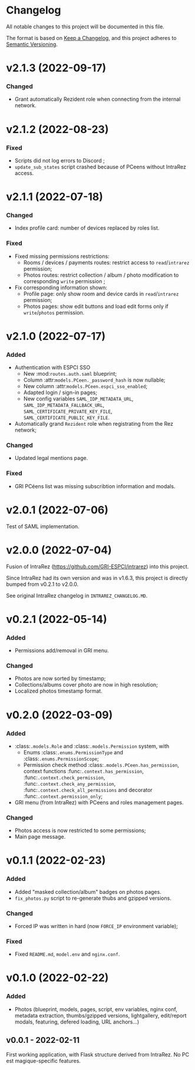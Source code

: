 # Changelog
All notable changes to this project will be documented in this file.

The format is based on [Keep a Changelog](https://keepachangelog.com/en/1.0.0/),
and this project adheres to [Semantic Versioning](https://semver.org/spec/v2.0.0.html).


# v2.1.3 (2022-09-17)

### Changed

  * Grant automatically Rezident role when connecting from the internal network.


# v2.1.2 (2022-08-23)

### Fixed

  * Scripts did not log errors to Discord ;
  * ``update_sub_states`` script crashed because of PCeens without IntraRez access.


# v2.1.1 (2022-07-18)

### Changed

  * Index profile card: number of devices replaced by roles list.

### Fixed

  * Fixed missing permissions restrictions:
      * Rooms / devices / payments routes: restrict access to ``read``/``intrarez`` permission;
      * Photos routes: restrict collection / album / photo modification to corresponding ``write`` permission ;
  * Fix corresponding information shown:
      * Profile page: only show room and device cards in ``read``/``intrarez`` permission;
      * Photos pages: show edit buttons and load edit forms only if ``write``/``photos`` permission.


# v2.1.0 (2022-07-17)

### Added

  * Authentication with ESPCI SSO
      * New :mod:`routes.auth.saml` blueprint;
      * Column :attr:`models.PCeen._password_hash` is now nullable;
      * New column :attr:`models.PCeen.espci_sso_enabled`;
      * Adapted login / sign-in pages;
      * New config variables ``SAML_IDP_METADATA_URL``, ``SAML_IDP_METADATA_FALLBACK_URL``,
        ``SAML_CERTIFICATE_PRIVATE_KEY_FILE``, ``SAML_CERTIFICATE_PUBLIC_KEY_FILE``.
  * Automatically grand ``Rezident`` role when registrating from the Rez network;

### Changed

  * Updated legal mentions page.

### Fixed

  * GRI PCéens list was missing subscribtion information and modals.


# v2.0.1 (2022-07-06)

Test of SAML implementation.


# v2.0.0 (2022-07-04)

Fusion of IntraRez (https://github.com/GRI-ESPCI/intrarez) into this project.

Since IntraRez had its own version and was in v1.6.3, this project is
directly bumped from v0.2.1 to v2.0.0.

See original IntraRez changelog in `INTRAREZ_CHANGELOG.MD`.


# v0.2.1 (2022-05-14)

### Added

  * Permissions add/removal in GRI menu.

### Changed

  * Photos are now sorted by timestamp;
  * Collections/albums cover photo are now in high resolution;
  * Localized photos timestamp format.


# v0.2.0 (2022-03-09)

### Added

  * :class:`.models.Role` and :class:`.models.Permission` system, with
      * Enums :class:`.enums.PermissionType` and
        :class:`.enums.PermissionScope`;
      * Permission check method :class:`.models.PCeen.has_permission`,
        context functions :func:`.context.has_permission`,
        :func:`.context.check_permission`,
        :func:`.context.check_any_permission`,
        :func:`.context.check_all_permissions` and decorator
        :func:`.context.permission_only`;
  * GRI menu (from IntraRez) with PCeens and roles management pages.

### Changed

  * Photos access is now restricted to some permissions;
  * Main page message.


# v0.1.1 (2022-02-23)

### Added

  * Added "masked collection/album" badges on photos pages.
  * ``fix_photos.py`` script to re-generate thubs and gzipped versions.

### Changed

  * Forced IP was written in hard (now ``FORCE_IP`` environment variable);

### Fixed

  * Fixed ``README.md``, ``model.env`` and ``nginx.conf``.


# v0.1.0 (2022-02-22)

### Added

  * Photos (blueprint, models, pages, script, env variables, nginx conf,
    metadata extraction, thumbs/gzipped versions, lightgallery, edit/report
    modals, featuring, defered loading, URL anchors...)


## v0.0.1 - 2022-02-11

First working application, with Flask structure derived from IntraRez.
No PC est magique-specific features.
